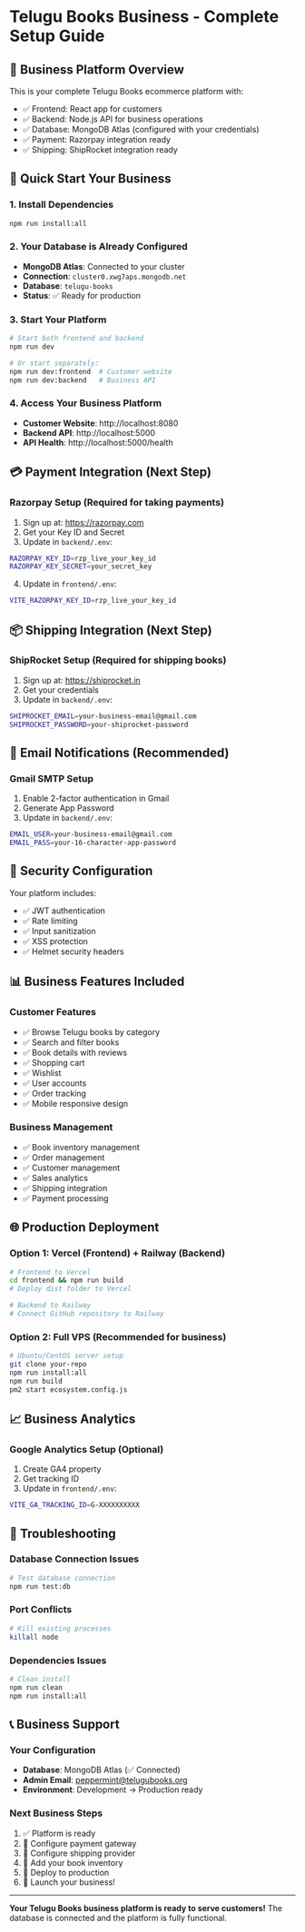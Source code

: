 # Telugu Books Business - Complete Setup Guide

## 🏪 Business Platform Overview

This is your complete Telugu Books ecommerce platform with:

- ✅ Frontend: React app for customers
- ✅ Backend: Node.js API for business operations
- ✅ Database: MongoDB Atlas (configured with your credentials)
- ✅ Payment: Razorpay integration ready
- ✅ Shipping: ShipRocket integration ready

## 🚀 Quick Start Your Business

### 1. Install Dependencies

```bash
npm run install:all
```

### 2. Your Database is Already Configured

- **MongoDB Atlas**: Connected to your cluster
- **Connection**: `cluster0.xwg7aps.mongodb.net`
- **Database**: `telugu-books`
- **Status**: ✅ Ready for production

### 3. Start Your Platform

```bash
# Start both frontend and backend
npm run dev

# Or start separately:
npm run dev:frontend  # Customer website
npm run dev:backend   # Business API
```

### 4. Access Your Business Platform

- **Customer Website**: http://localhost:8080
- **Backend API**: http://localhost:5000
- **API Health**: http://localhost:5000/health

## 💳 Payment Integration (Next Step)

### Razorpay Setup (Required for taking payments)

1. Sign up at: https://razorpay.com
2. Get your Key ID and Secret
3. Update in `backend/.env`:

```bash
RAZORPAY_KEY_ID=rzp_live_your_key_id
RAZORPAY_KEY_SECRET=your_secret_key
```

4. Update in `frontend/.env`:

```bash
VITE_RAZORPAY_KEY_ID=rzp_live_your_key_id
```

## 📦 Shipping Integration (Next Step)

### ShipRocket Setup (Required for shipping books)

1. Sign up at: https://shiprocket.in
2. Get your credentials
3. Update in `backend/.env`:

```bash
SHIPROCKET_EMAIL=your-business-email@gmail.com
SHIPROCKET_PASSWORD=your-shiprocket-password
```

## 📧 Email Notifications (Recommended)

### Gmail SMTP Setup

1. Enable 2-factor authentication in Gmail
2. Generate App Password
3. Update in `backend/.env`:

```bash
EMAIL_USER=your-business-email@gmail.com
EMAIL_PASS=your-16-character-app-password
```

## 🔐 Security Configuration

Your platform includes:

- ✅ JWT authentication
- ✅ Rate limiting
- ✅ Input sanitization
- ✅ XSS protection
- ✅ Helmet security headers

## 📊 Business Features Included

### Customer Features

- ✅ Browse Telugu books by category
- ✅ Search and filter books
- ✅ Book details with reviews
- ✅ Shopping cart
- ✅ Wishlist
- ✅ User accounts
- ✅ Order tracking
- ✅ Mobile responsive design

### Business Management

- ✅ Book inventory management
- ✅ Order management
- ✅ Customer management
- ✅ Sales analytics
- ✅ Shipping integration
- ✅ Payment processing

## 🌐 Production Deployment

### Option 1: Vercel (Frontend) + Railway (Backend)

```bash
# Frontend to Vercel
cd frontend && npm run build
# Deploy dist folder to Vercel

# Backend to Railway
# Connect GitHub repository to Railway
```

### Option 2: Full VPS (Recommended for business)

```bash
# Ubuntu/CentOS server setup
git clone your-repo
npm run install:all
npm run build
pm2 start ecosystem.config.js
```

## 📈 Business Analytics

### Google Analytics Setup (Optional)

1. Create GA4 property
2. Get tracking ID
3. Update in `frontend/.env`:

```bash
VITE_GA_TRACKING_ID=G-XXXXXXXXXX
```

## 🐛 Troubleshooting

### Database Connection Issues

```bash
# Test database connection
npm run test:db
```

### Port Conflicts

```bash
# Kill existing processes
killall node
```

### Dependencies Issues

```bash
# Clean install
npm run clean
npm run install:all
```

## 📞 Business Support

### Your Configuration

- **Database**: MongoDB Atlas (✅ Connected)
- **Admin Email**: peppermint@telugubooks.org
- **Environment**: Development → Production ready

### Next Business Steps

1. ✅ Platform is ready
2. 🔄 Configure payment gateway
3. 🔄 Configure shipping provider
4. 🔄 Add your book inventory
5. 🔄 Deploy to production
6. 🚀 Launch your business!

---

**Your Telugu Books business platform is ready to serve customers!**
The database is connected and the platform is fully functional.
